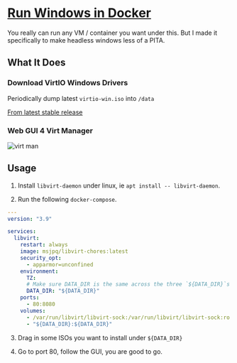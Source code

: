 # [Run Windows in Docker](https://ms-jpq.github.io/run-windows-in-docker)

You really can run any VM / container you want under this. But I made it specifically to make headless windows less of a PITA.

## What It Does

### Download VirtIO Windows Drivers

Periodically dump latest `virtio-win.iso` into `/data`

[From latest stable release](https://github.com/virtio-win/virtio-win-pkg-scripts)

### Web GUI 4 Virt Manager

![virt man](https://raw.githubusercontent.com/ms-jpq/libvirt-chores/main/screenshots/virtman.png)

## Usage

1. Install `libvirt-daemon` under linux, ie `apt install -- libvirt-daemon`.

2. Run the following `docker-compose`.

```yaml
---
version: "3.9"

services:
  libvirt:
    restart: always
    image: msjpq/libvirt-chores:latest
    security_opt:
      - apparmor=unconfined
    environment:
      TZ:
      # Make sure DATA_DIR is the same across the three `${DATA_DIR}`s
      DATA_DIR: "${DATA_DIR}"
    ports:
      - 80:8080
    volumes:
      - /var/run/libvirt/libvirt-sock:/var/run/libvirt/libvirt-sock:ro
      - "${DATA_DIR}:${DATA_DIR}"
```

3. Drag in some ISOs you want to install under `${DATA_DIR}`

4. Go to port 80, follow the GUI, you are good to go.
